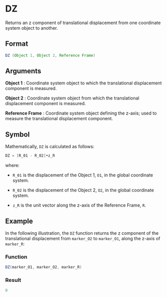 # DZ

Returns an z component of translational displacement from one coordinate system object to another.

## Format
```java
DZ (Object 1, Object 2, Reference Frame)

```
## Arguments

 



**Object 1**
: Coordinate system object to which the translational displacement component is measured.


**Object 2** 
: Coordinate system object from which the translational displacement component is measured.


**Reference Frame** 
: Coordinate system object defining the z-axis; used to measure the translational displacement
component.



## Symbol
Mathematically, `DZ` is calculated as follows:
```java
DZ = [R_01 - R_02]•z_R
```
where:

* `R_01` is the displacement of the Object 1, `O1`, in the global
  coordinate system.

* `R_02` is the displacement of the Object 2, `O2`, in the global
  coordinate system.

* `z_R` is the unit vector along the z-axis of the Reference Frame, `R`.

## Example

In the following illustration, the `DZ` function returns the z component of the translational displacement from `marker_O2` to `marker_O1`, along the z-axis of `marker_R`:

 

### Function  
```java
DZ(marker_O1, marker_O2, marker_R)
```

### Result  
```java
0
```


